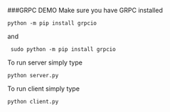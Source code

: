 ###GRPC DEMO
Make sure you have GRPC installed

`python -m pip install grpcio`

and

` sudo python -m pip install grpcio`

To run server simply type

`python server.py`

To run client simply type

`python client.py`

